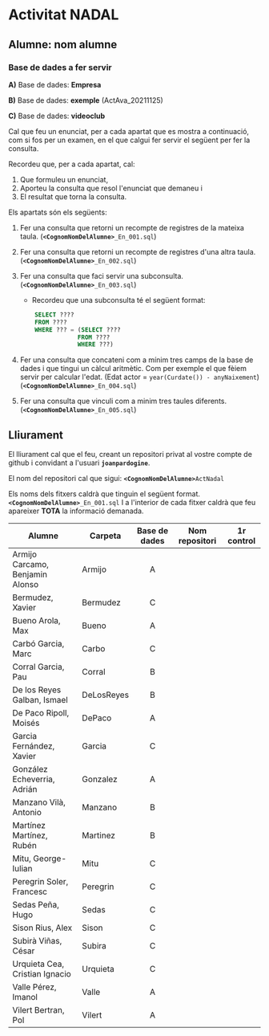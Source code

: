 # Activitat NADAL

## **Alumne**: nom alumne

### Base de dades a fer servir

**A)** Base de dades: **Empresa**

**B)** Base de dades: **exemple**  (ActAva_20211125)

**C)** Base de dades: **videoclub**

Cal que feu un enunciat, per a cada apartat que es mostra a continuació, com si fos per un examen, en el que calgui fer servir el següent per fer la consulta.

Recordeu que, per a cada apartat, cal:
1. Que formuleu un enunciat,
1. Aporteu la consulta que resol l'enunciat que demaneu i
1. El resultat que torna la consulta.


Els apartats són els següents:

1. Fer una consulta que retorni un recompte de registres de la mateixa taula. (**```<CognomNomDelAlumne>```**```_En_001.sql```)
1. Fer una consulta que retorni un recompte de registres d'una altra taula.(**```<CognomNomDelAlumne>```**```_En_002.sql```)
1. Fer una consulta que faci servir una subconsulta. (**```<CognomNomDelAlumne>```**```_En_003.sql```)
    * Recordeu que una subconsulta té el següent format:
    ```sql
        SELECT ????	
        FROM ????
        WHERE ??? = (SELECT ????	
                    FROM ????
                    WHERE ???)
    ```
				
1. Fer una consulta que concateni com a mínim tres camps de la base de dades i que tingui un càlcul aritmètic. Com per exemple el que fèiem servir per calcular l'edat. (Edat actor = ```year(Curdate()) - anyNaixement```) (**```<CognomNomDelAlumne>```**```_En_004.sql```)

1. Fer una consulta que vinculi com a minim tres taules diferents. (**```<CognomNomDelAlumne>```**```_En_005.sql```)

## Lliurament

El lliurament cal que el feu, creant un repositori privat al vostre compte de github i convidant a l'usuari **```joanpardogine```**.

El nom del repositori cal que sigui:
**```<CognomNomDelAlumne>```**```ActNadal```

Els noms dels fitxers caldrà que tinguin el següent format.
**```<CognomNomDelAlumne>```**```_En_001.sql```
I a l'interior de cada fitxer caldrà que feu apareixer **TOTA** la informació demanada.



|Alumne|Carpeta|Base de dades|Nom repositori|1r control|
|---|---|:---:|:---:|:---:|
|Armijo Carcamo, Benjamin Alonso|Armijo|A|||
|Bermudez, Xavier|Bermudez|C|||
|Bueno Arola, Max|Bueno|A|||
|Carbó Garcia, Marc|Carbo|C|||
|Corral Garcia, Pau|Corral|B|||
|De los Reyes Galban, Ismael|DeLosReyes|B|||
|De Paco Ripoll, Moisés|DePaco|A|||
|Garcia Fernández, Xavier|Garcia|C|||
|González Echeverria, Adrián|Gonzalez|A|||
|Manzano Vilà, Antonio|Manzano|B|||
|Martínez Martínez, Rubén|Martinez|B|||
|Mitu, George-Iulian|Mitu|C|||
|Peregrin Soler, Francesc|Peregrin|C|||
|Sedas Peña, Hugo|Sedas|C|||
|Sison Rius, Alex|Sison|C|||
|Subirà Viñas, César|Subira|C|||a
|Urquieta Cea, Cristian Ignacio|Urquieta|C|||
|Valle Pérez, Imanol|Valle|A|||
|Vilert Bertran, Pol|Vilert|A|||